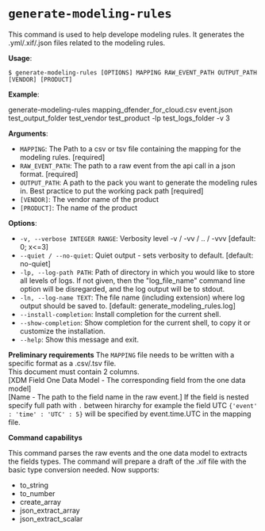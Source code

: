 # `generate-modeling-rules`

This command is used to help develope modeling rules.
It generates the .yml/.xif/.json files related to the modeling rules.

**Usage**:

```console
$ generate-modeling-rules [OPTIONS] MAPPING RAW_EVENT_PATH OUTPUT_PATH [VENDOR] [PRODUCT]
```

**Example**:

generate-modeling-rules mapping_dfender_for_cloud.csv event.json test_output_folder test_vendor test_product -lp test_logs_folder -v 3

**Arguments**:

* `MAPPING`: The Path to a csv or tsv file containing the mapping for the modeling rules.  [required]
* `RAW_EVENT_PATH`: The path to a raw event from the api call in a json format.  [required]
* `OUTPUT_PATH`: A path to the pack you want to generate the modeling rules in. Best practice to put the working pack path  [required]
* `[VENDOR]`: The vendor name of the product
* `[PRODUCT]`: The name of the product

**Options**:

* `-v, --verbose INTEGER RANGE`: Verbosity level -v / -vv / .. / -vvv  [default: 0; x<=3]
* `--quiet / --no-quiet`: Quiet output - sets verbosity to default.  [default: no-quiet]
* `-lp, --log-path PATH`: Path of directory in which you would like to store all levels of logs. If not given, then the "log_file_name" command line option will be disregarded, and the log output will be to stdout.
* `-ln, --log-name TEXT`: The file name (including extension) where log output should be saved to.  [default: generate_modeling_rules.log]
* `--install-completion`: Install completion for the current shell.
* `--show-completion`: Show completion for the current shell, to copy it or customize the installation.
* `--help`: Show this message and exit.




**Preliminary requirements**
The `MAPPING` file needs to be written with a specific format as a .csv/.tsv file.<br/>
This document must contain 2 columns.<br/>
[XDM Field One Data Model - The corresponding field from the one data model]<br/>
[Name - The path to the field name in the raw event.]
If the field is nested specify full path with `.` between hirarchy
for example the field UTC
`{'event' : 'time' : 'UTC' : 5}`
will be specified by event.time.UTC in the mapping file.

**Command capabilitys**

This command parses the raw events and the one data model to extracts the fields types.
The command will prepare a draft of the .xif file with the basic type conversion needed.
Now supports:
- to_string
- to_number
- create_array
- json_extract_array
- json_extract_scalar
